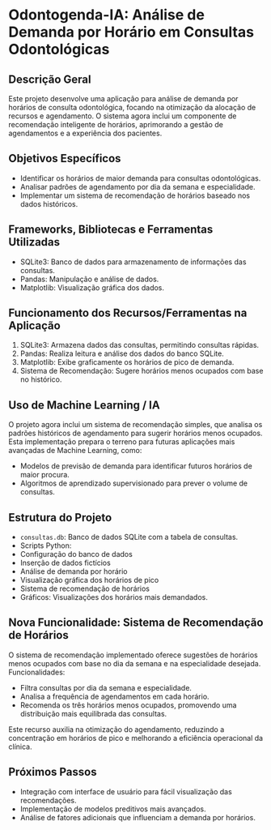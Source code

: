 # Odontogenda-IA: Análise de Demanda por Horário em Consultas Odontológicas

## Descrição Geral

Este projeto desenvolve uma aplicação para análise de demanda por horários de consulta odontológica, focando na otimização da alocação de recursos e agendamento. O sistema agora inclui um componente de recomendação inteligente de horários, aprimorando a gestão de agendamentos e a experiência dos pacientes.

## Objetivos Específicos

- Identificar os horários de maior demanda para consultas odontológicas.
- Analisar padrões de agendamento por dia da semana e especialidade.
- Implementar um sistema de recomendação de horários baseado nos dados históricos.

## Frameworks, Bibliotecas e Ferramentas Utilizadas

- SQLite3: Banco de dados para armazenamento de informações das consultas.
- Pandas: Manipulação e análise de dados.
- Matplotlib: Visualização gráfica dos dados.

## Funcionamento dos Recursos/Ferramentas na Aplicação

1. SQLite3: Armazena dados das consultas, permitindo consultas rápidas.
2. Pandas: Realiza leitura e análise dos dados do banco SQLite.
3. Matplotlib: Exibe graficamente os horários de pico de demanda.
4. Sistema de Recomendação: Sugere horários menos ocupados com base no histórico.

## Uso de Machine Learning / IA

O projeto agora inclui um sistema de recomendação simples, que analisa os padrões históricos de agendamento para sugerir horários menos ocupados. Esta implementação prepara o terreno para futuras aplicações mais avançadas de Machine Learning, como:

- Modelos de previsão de demanda para identificar futuros horários de maior procura.
- Algoritmos de aprendizado supervisionado para prever o volume de consultas.

## Estrutura do Projeto

- `consultas.db`: Banco de dados SQLite com a tabela de consultas.
- Scripts Python:
- Configuração do banco de dados
- Inserção de dados fictícios
- Análise de demanda por horário
- Visualização gráfica dos horários de pico
- Sistema de recomendação de horários
- Gráficos: Visualizações dos horários mais demandados.

## Nova Funcionalidade: Sistema de Recomendação de Horários

O sistema de recomendação implementado oferece sugestões de horários menos ocupados com base no dia da semana e na especialidade desejada. Funcionalidades:

- Filtra consultas por dia da semana e especialidade.
- Analisa a frequência de agendamentos em cada horário.
- Recomenda os três horários menos ocupados, promovendo uma distribuição mais equilibrada das consultas.

Este recurso auxilia na otimização do agendamento, reduzindo a concentração em horários de pico e melhorando a eficiência operacional da clínica.

## Próximos Passos

- Integração com interface de usuário para fácil visualização das recomendações.
- Implementação de modelos preditivos mais avançados.
- Análise de fatores adicionais que influenciam a demanda por horários.

